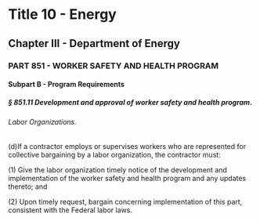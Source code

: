 
# Title 10 - Energy
## Chapter III - Department of Energy
### PART 851 - WORKER SAFETY AND HEALTH PROGRAM
#### Subpart B - Program Requirements
##### § 851.11 Development and approval of worker safety and health program.
###### Labor Organizations.

(d)If a contractor employs or supervises workers who are represented for collective bargaining by a labor organization, the contractor must:

(1) Give the labor organization timely notice of the development and implementation of the worker safety and health program and any updates thereto; and

(2) Upon timely request, bargain concerning implementation of this part, consistent with the Federal labor laws.
